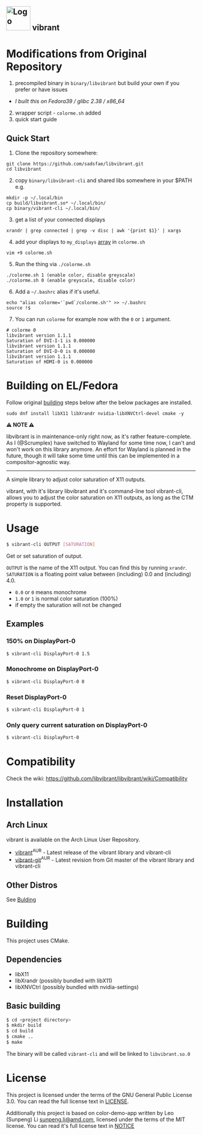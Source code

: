 <img src="assets/vibrant.svg" width="64" alt="Logo" title="vibrant Logo"> vibrant
-------
# Modifications from Original Repository

1) precompiled binary in `binary/libvibrant` but build your own if you prefer or
have issues
  - _I built this on Fedora39 / glibc 2.38 / x86_64_
2) wrapper script - `colorme.sh` added
3) quick start guide

## Quick Start

1) Clone the repository somewhere:

```
git clone https://github.com/sadsfae/libvibrant.git
cd libvibrant
```

2) copy `binary/libvibrant-cli` and shared libs somewhere in your $PATH e.g.
```
mkdir -p ~/.local/bin
cp build/libvibrant.so* ~/.local/bin/
cp binary/vibrant-cli ~/.local/bin/
```

3) get a list of your connected displays
```
xrandr | grep connected | grep -v disc | awk '{print $1}' | xargs
```

4) add your displays to `my_displays` [array](https://github.com/sadsfae/libvibrant/blob/main/colorme.sh#L9) in `colorme.sh`

```
vim +9 colorme.sh
```

5) Run the thing via `./colorme.sh`
```
./colorme.sh 1 (enable color, disable greyscale)
./colorme.sh 0 (enable greyscale, disable color)
```

6) Add a `~/.bashrc` alias if it's useful.

```
echo "alias colorme='`pwd`/colorme.sh'" >> ~/.bashrc
source !$
```

7)  You can run `colorme` for example now with the `0` or `1` argument.

```
# colorme 0
libvibrant version 1.1.1
Saturation of DVI-I-1 is 0.000000
libvibrant version 1.1.1
Saturation of DVI-D-0 is 0.000000
libvibrant version 1.1.1
Saturation of HDMI-0 is 0.000000
```

# Building on EL/Fedora
Follow original [building](#basic-building) steps below after the below packages
are installed.

```
sudo dnf install libX11 libXrandr nvidia-libXNVCtrl-devel cmake -y
```

**:warning: NOTE :warning:**

libvibrant is in maintenance-only right now, as it's rather feature-complete.
As I (@Scrumplex) have switched to Wayland for some time now, I can't and won't work on this library anymore.
An effort for Wayland is planned in the future, though it will take some time until this can be implemented in a compositor-agnostic way.

---

A simple library to adjust color saturation of X11 outputs.

vibrant, with it's library libvibrant and it's command-line tool vibrant-cli, allows you to adjust the color saturation on X11 outputs, as long as the CTM property is supported.

# Usage
```bash
$ vibrant-cli OUTPUT [SATURATION]
```
Get or set saturation of output.

`OUTPUT` is the name of the X11 output. You can find this by running `xrandr`.
`SATURATION` is a floating point value between (including) 0.0 and (including) 4.0.
- `0.0` or `0` means monochrome
- `1.0` or `1` is normal color saturation (100%)
- if empty the saturation will not be changed

## Examples
### 150% on DisplayPort-0
```bash
$ vibrant-cli DisplayPort-0 1.5
```

### Monochrome on DisplayPort-0
```bash
$ vibrant-cli DisplayPort-0 0
```

### Reset DisplayPort-0
```bash
$ vibrant-cli DisplayPort-0 1
```

### Only query current saturation on DisplayPort-0
```bash
$ vibrant-cli DisplayPort-0
```

# Compatibility
Check the wiki: https://github.com/libvibrant/libvibrant/wiki/Compatibility

# Installation
## Arch Linux
vibrant is available on the Arch Linux User Repository.
- [vibrant](https://aur.archlinux.org/packages/vibrant/)<sup>AUR</sup> - Latest release of the vibrant library and vibrant-cli
- [vibrant-git](https://aur.archlinux.org/packages/vibrant-git/)<sup>AUR</sup> - Latest revision from Git master of the vibrant library and vibrant-cli

## Other Distros
See [Bulding](#Building)

# Building
This project uses CMake.

## Dependencies
- libX11
- libXrandr (possibly bundled with libX11)
- libXNVCtrl (possibly bundled with nvidia-settings)

## Basic building
```bash
$ cd <project directory>
$ mkdir build
$ cd build
$ cmake ..
$ make
```

The binary will be called `vibrant-cli` and will be linked to `libvibrant.so.0`

# License
This project is licensed under the terms of the GNU General Public License 3.0. You can read the full license
text in [LICENSE](LICENSE).

Additionally this project is based on color-demo-app written by Leo (Sunpeng) Li <sunpeng.li@amd.com>, licensed under
the terms of the MIT license. You can read it's full license text in [NOTICE](NOTICE)
